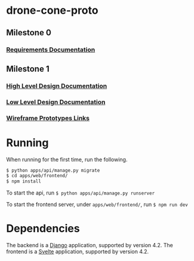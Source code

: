 # drone-cone-proto

## Milestone 0

### [Requirements Documentation](https://github.com/pharrison31415/drone-cone-proto/blob/main/doc/requirements.md)

## Milestone 1

### [High Level Design Documentation](https://github.com/pharrison31415/drone-cone-proto/blob/main/doc/HighLevelDesign.md)

### [Low Level Design Documentation](https://github.com/pharrison31415/drone-cone-proto/blob/main/doc/LowLevelDesign.md)

### [Wireframe Prototypes Links](https://github.com/pharrison31415/drone-cone-proto/blob/main/doc/WireframeMockup.md)

# Running

When running for the first time, run the following.

```sh
$ python apps/api/manage.py migrate
$ cd apps/web/frontend/
$ npm install
```

To start the api, run `$ python apps/api/manage.py runserver`

To start the frontend server, under `apps/web/frontend/`, run `$ npm run dev`

# Dependencies

The backend is a [Django](https://www.djangoproject.com/) application, supported by version 4.2.
The frontend is a [Svelte](https://svelte.dev/) application, supported by version 4.2.
